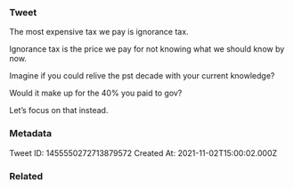 ### Tweet
The most expensive tax we pay is ignorance tax.

Ignorance tax is the price we pay for not knowing what we should know by now. 

Imagine if you could relive the pst decade with your current knowledge? 

Would it make up for the 40% you paid to gov? 

Let’s focus on that instead.

### Metadata
Tweet ID: 1455550272713879572
Created At: 2021-11-02T15:00:02.000Z

### Related

